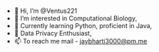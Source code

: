 - 👋 Hi, I’m @Ventus221
- 👀 I’m interested in Computational Biology,
- 🌱 Currently learning Python, proficient in Java,
- 💞️ Data Privacy Enthusiast,
- 📫 To reach me mail - jaybharti3000@pm.me
